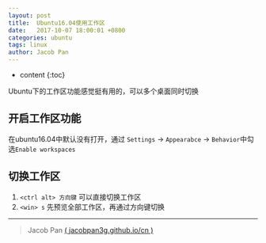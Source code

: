 ```yaml
---
layout: post
title:  Ubuntu16.04使用工作区
date:   2017-10-07 18:00:01 +0800
categories: ubuntu
tags: linux
author: Jacob Pan
---
```


* content
{:toc}


Ubuntu下的工作区功能感觉挺有用的，可以多个桌面同时切换


## 开启工作区功能

在ubuntu16.04中默认没有打开，通过 `Settings` -> `Appearabce` -> `Behavior`中勾选`Enable workspaces`


## 切换工作区

1. `<ctrl alt> 方向键` 可以直接切换工作区
2. `<win> s` 先预览全部工作区，再通过方向键切换


---
> Jacob Pan [( jacobpan3g.github.io/cn )](http://jacobpan3g.github.io/cn)
